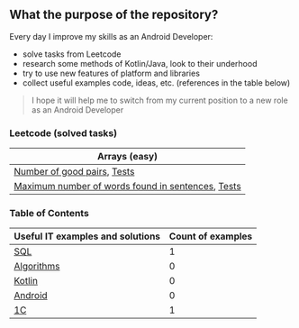 ## What the purpose of the repository?

Every day I improve my skills as an Android Developer:
- solve tasks from Leetcode
- research some methods of Kotlin/Java, look to their underhood
- try to use new features of platform and libraries
- collect useful examples code, ideas, etc. (references in the table below)

> I hope it will help me to switch from my current position to a new role as an Android Developer

### Leetcode (solved tasks)
| Arrays (easy)                                                                                  |
| ---------------------------------------------------------------------------------------------- |
| [Number of good pairs](app/src/main/java/pt/amn/knowledgebase/leetcode/easy/arrays/NumberOfGoodPairs.kt), [Tests](app/src/test/java/pt/amn/knowledgebase/leetcode/easy/arrays/NumberOfGoodPairsTest.kt)  |
| [Maximum number of words found in sentences](app/src/main/java/pt/amn/knowledgebase/leetcode/easy/arrays/MaximumNumberOfWordsFoundInSentences.kt), [Tests](app/src/test/java/pt/amn/knowledgebase/leetcode/easy/arrays/MaximumNumberOfWordsFoundInSentencesTest.kt)  |


### Table of Contents
| Useful IT examples and solutions              | Count of examples  |
| --------------------------------------------- | ------------------ |
| [SQL](documents/sql.md)                       | 1                  |
| [Algorithms](documents/algorithm.md)          | 0                  |
| [Kotlin](documents/kotlin.md)                 | 0                  |
| [Android](documents/android.md)               | 0                  |
| [1C](documents/oneS.md)                       | 1                  |